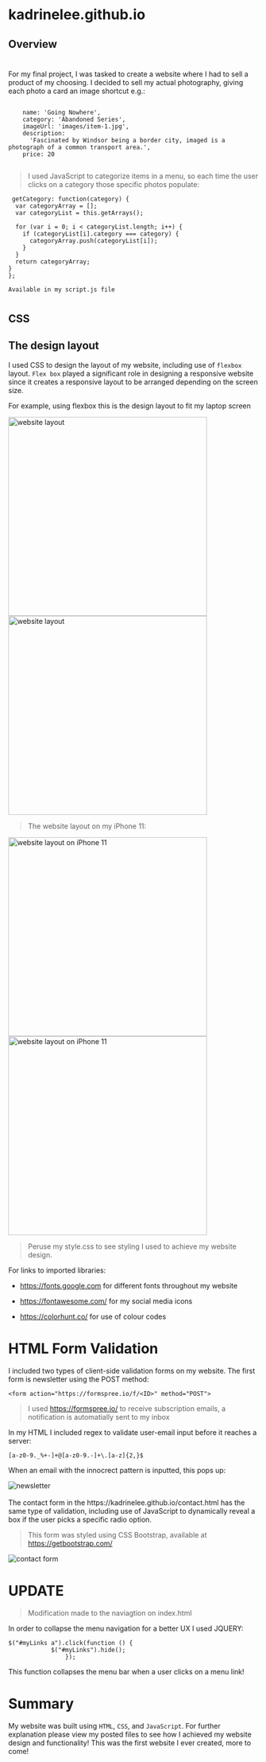# kadrinelee.github.io

## Overview

# 
For my final project, I was tasked to create a website where I had to sell a product of my choosing. I decided to sell my actual photography, giving each photo a card an image shortcut e.g.:

```
   
    name: 'Going Nowhere',
    category: 'Abandoned Series',
    imageUrl: 'images/item-1.jpg',
    description:
      'Fascinated by Windsor being a border city, imaged is a photograph of a common transport area.',
    price: 20
  
  ```

  >I used JavaScript to categorize items in a menu, so each time the user clicks on a category those specific photos populate:

  ```
   getCategory: function(category) {
    var categoryArray = [];
    var categoryList = this.getArrays();

    for (var i = 0; i < categoryList.length; i++) {
      if (categoryList[i].category === category) {
        categoryArray.push(categoryList[i]);
      }
    }
    return categoryArray;
  }
};

Available in my script.js file
```
#
## CSS
## The design layout

I used CSS to design the layout of my website,  including use of `flexbox` layout. `Flex box` played a significant role in designing a responsive website since it creates a responsive layout to be arranged depending on the screen size.

For example, using flexbox this is the design layout to fit my laptop screen


<img src="image/website_desktop(1).jpg" alt="website layout" width=400/>
<br/>

<img src="image/website_desktop(2).jpg" alt="website layout" width=400 />

<br/>

> The website layout on my iPhone 11:

<img src="image/mobile(1).PNG" alt="website layout on iPhone 11" width=400 />

<img src="image/mobile(2).PNG" alt="website layout on iPhone 11" width=400 />

>Peruse my style.css to see styling I used to achieve my website design.

For links to imported libraries:

- https://fonts.google.com for different fonts throughout my website

- https://fontawesome.com/ for my social media icons

- https://colorhunt.co/ for use of colour codes 

# 
# HTML Form Validation

I included two types of client-side validation forms on my website. The first form is newsletter using the POST method:

```
<form action="https://formspree.io/f/<ID>" method="POST">
```
> I used https://formspree.io/ to receive subscription emails, a notification is automatially sent to my inbox

In my HTML I included regex to validate user-email input before it reaches a server:

```
[a-z0-9._%+-]+@[a-z0-9.-]+\.[a-z]{2,}$
```

When an email with the innocrect pattern is inputted, this pops up:

<img src="image/newsletter(1).jpg" alt="newsletter" />
<br>
<br/>
The contact form in the https://kadrinelee.github.io/contact.html has the same type of validation, including use of JavaScript to dynamically reveal a box if the user picks a specific radio option.


>This form was styled using CSS Bootstrap, available at https://getbootstrap.com/


<img src="image/contact_us(2).jpg" alt="contact form" />

#
# UPDATE
> Modification made to the naviagtion on index.html 

In order to collapse the menu navigation for a better UX I used JQUERY:

```
$("#myLinks a").click(function () {
            $("#myLinks").hide();
                });
```                
This function collapses the menu bar when a user clicks on a menu link!

# Summary

My website was built using `HTML`, `CSS`, and `JavaScript`. For further explanation please view my posted files to see how I achieved my website design and functionality! This was the first website I ever created, more to come!
